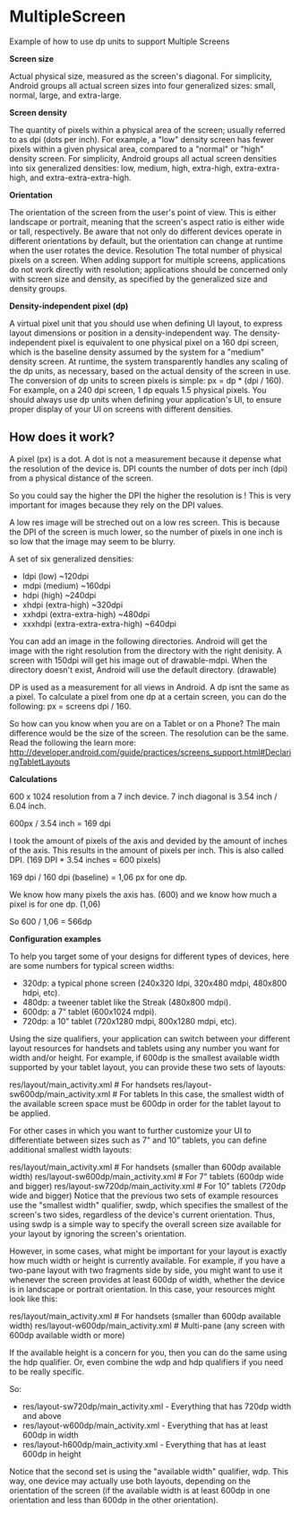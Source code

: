 # MultipleScreen
Example of how to use dp units to support Multiple Screens

**Screen size**

Actual physical size, measured as the screen's diagonal.
For simplicity, Android groups all actual screen sizes into four generalized sizes: small, normal, large, and extra-large.

**Screen density**

The quantity of pixels within a physical area of the screen; usually referred to as dpi (dots per inch). For example, a "low" density screen has fewer pixels within a given physical area, compared to a "normal" or "high" density screen.
For simplicity, Android groups all actual screen densities into six generalized densities: low, medium, high, extra-high, extra-extra-high, and extra-extra-extra-high.

**Orientation**

The orientation of the screen from the user's point of view. This is either landscape or portrait, meaning that the screen's aspect ratio is either wide or tall, respectively. Be aware that not only do different devices operate in different orientations by default, but the orientation can change at runtime when the user rotates the device.
Resolution
The total number of physical pixels on a screen. When adding support for multiple screens, applications do not work directly with resolution; applications should be concerned only with screen size and density, as specified by the generalized size and density groups.

**Density-independent pixel (dp)**

A virtual pixel unit that you should use when defining UI layout, to express layout dimensions or position in a density-independent way.
The density-independent pixel is equivalent to one physical pixel on a 160 dpi screen, which is the baseline density assumed by the system for a "medium" density screen. At runtime, the system transparently handles any scaling of the dp units, as necessary, based on the actual density of the screen in use. The conversion of dp units to screen pixels is simple: px = dp * (dpi / 160). For example, on a 240 dpi screen, 1 dp equals 1.5 physical pixels. You should always use dp units when defining your application's UI, to ensure proper display of your UI on screens with different densities.

How does it work?
-----------------

A pixel (px) is a dot. A dot is not a measurement because it depense what the resolution of the device is. DPI counts the number of dots per inch (dpi) from a physical distance of the screen. 

So you could say the higher the DPI the higher the resolution is ! This is very important for images because they rely on the DPI values. 

A low res image will be streched out on a low res screen. This is because the DPI of the screen is much lower, so the number of pixels in one inch is so low that the image may seem to be blurry. 

A set of six generalized densities:
* ldpi (low) ~120dpi
* mdpi (medium) ~160dpi
* hdpi (high) ~240dpi
* xhdpi (extra-high) ~320dpi
* xxhdpi (extra-extra-high) ~480dpi
* xxxhdpi (extra-extra-extra-high) ~640dpi

You can add an image in the following directories. Android will get the image with the right resolution from the directory with the right denisity. A screen with 150dpi will get his image out of drawable-mdpi. When the directory doesn't exist, Android will use the default directory. (drawable)

DP is used as a measurement for all views in Android. A dp isnt the same as a pixel. To calculate a pixel from one dp at a certain screen, you can do the following: px = screens dpi / 160. 

So how can you know when you are on a Tablet or on a Phone? The main difference would be the size of the screen. The resolution can be the same. Read the following the learn more: http://developer.android.com/guide/practices/screens_support.html#DeclaringTabletLayouts

**Calculations** 

600 x 1024 resolution from a 7 inch device. 
7 inch diagonal is 3.54 inch / 6.04 inch.

600px / 3.54 inch = 169 dpi 

I took the amount of pixels of the axis and devided by the amount of inches of the axis. 
This results in the amount of pixels per inch. This is also called DPI. (169 DPI * 3.54 inches = 600 pixels)

169 dpi / 160 dpi (baseline) = 1,06 px for one dp. 

We know how many pixels the axis has. (600) and we know how much a pixel is for one dp. (1,06)

So 600 / 1,06 = 566dp 

**Configuration examples**

To help you target some of your designs for different types of devices, here are some numbers for typical screen widths:

* 320dp: a typical phone screen (240x320 ldpi, 320x480 mdpi, 480x800 hdpi, etc).
* 480dp: a tweener tablet like the Streak (480x800 mdpi).
* 600dp: a 7” tablet (600x1024 mdpi).
* 720dp: a 10” tablet (720x1280 mdpi, 800x1280 mdpi, etc).

Using the size qualifiers, your application can switch between your different layout resources for handsets and tablets using any number you want for width and/or height. For example, if 600dp is the smallest available width supported by your tablet layout, you can provide these two sets of layouts:

res/layout/main_activity.xml           # For handsets
res/layout-sw600dp/main_activity.xml   # For tablets
In this case, the smallest width of the available screen space must be 600dp in order for the tablet layout to be applied.

For other cases in which you want to further customize your UI to differentiate between sizes such as 7” and 10” tablets, you can define additional smallest width layouts:

res/layout/main_activity.xml           # For handsets (smaller than 600dp available width)
res/layout-sw600dp/main_activity.xml   # For 7” tablets (600dp wide and bigger)
res/layout-sw720dp/main_activity.xml   # For 10” tablets (720dp wide and bigger)
Notice that the previous two sets of example resources use the "smallest width" qualifier, sw<N>dp, which specifies the smallest of the screen's two sides, regardless of the device's current orientation. Thus, using sw<N>dp is a simple way to specify the overall screen size available for your layout by ignoring the screen's orientation.

However, in some cases, what might be important for your layout is exactly how much width or height is currently available. For example, if you have a two-pane layout with two fragments side by side, you might want to use it whenever the screen provides at least 600dp of width, whether the device is in landscape or portrait orientation. In this case, your resources might look like this:

res/layout/main_activity.xml         # For handsets (smaller than 600dp available width)
res/layout-w600dp/main_activity.xml  # Multi-pane (any screen with 600dp available width or more)

If the available height is a concern for you, then you can do the same using the h<N>dp qualifier. Or, even combine the w<N>dp and h<N>dp qualifiers if you need to be really specific.

So:
* res/layout-sw720dp/main_activity.xml - Everything that has 720dp width and above
* res/layout-w600dp/main_activity.xml  - Everything that has at least 600dp in width
* res/layout-h600dp/main_activity.xml  - Everything that has at least 600dp in height

Notice that the second set is using the "available width" qualifier, w<N>dp. This way, one device may actually use both layouts, depending on the orientation of the screen (if the available width is at least 600dp in one orientation and less than 600dp in the other orientation).



